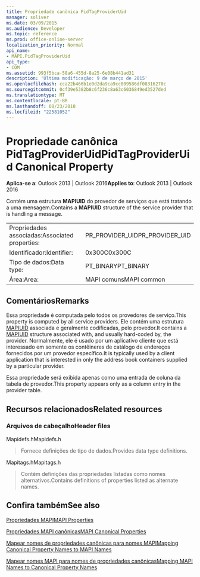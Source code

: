 ```yaml
---
title: Propriedade canônica PidTagProviderUid
manager: soliver
ms.date: 03/09/2015
ms.audience: Developer
ms.topic: reference
ms.prod: office-online-server
localization_priority: Normal
api_name:
- MAPI.PidTagProviderUid
api_type:
- COM
ms.assetid: 993f5bca-58a6-455d-8a25-6e08b441ad31
description: 'Última modificação: 9 de março de 2015'
ms.openlocfilehash: cca22b466b1e0d2da9ca9cc009586df08316270c
ms.sourcegitcommit: 0cf39e5382b8c6f236c8a63c6036849ed3527ded
ms.translationtype: MT
ms.contentlocale: pt-BR
ms.lasthandoff: 08/23/2018
ms.locfileid: "22581052"
---
```

# <a name="pidtagprovideruid-canonical-property"></a><span data-ttu-id="3bfc9-103">Propriedade canônica PidTagProviderUid</span><span class="sxs-lookup"><span data-stu-id="3bfc9-103">PidTagProviderUid Canonical Property</span></span>

  
  
<span data-ttu-id="3bfc9-104">**Aplica-se a**: Outlook 2013 | Outlook 2016</span><span class="sxs-lookup"><span data-stu-id="3bfc9-104">**Applies to**: Outlook 2013 | Outlook 2016</span></span> 
  
<span data-ttu-id="3bfc9-105">Contém uma estrutura **MAPIUID** do provedor de serviços que está tratando a uma mensagem.</span><span class="sxs-lookup"><span data-stu-id="3bfc9-105">Contains a **MAPIUID** structure of the service provider that is handling a message.</span></span> 
  
|||
|:-----|:-----|
|<span data-ttu-id="3bfc9-106">Propriedades associadas:</span><span class="sxs-lookup"><span data-stu-id="3bfc9-106">Associated properties:</span></span>  <br/> |<span data-ttu-id="3bfc9-107">PR_PROVIDER_UID</span><span class="sxs-lookup"><span data-stu-id="3bfc9-107">PR_PROVIDER_UID</span></span>  <br/> |
|<span data-ttu-id="3bfc9-108">Identificador:</span><span class="sxs-lookup"><span data-stu-id="3bfc9-108">Identifier:</span></span>  <br/> |<span data-ttu-id="3bfc9-109">0x300C</span><span class="sxs-lookup"><span data-stu-id="3bfc9-109">0x300C</span></span>  <br/> |
|<span data-ttu-id="3bfc9-110">Tipo de dados:</span><span class="sxs-lookup"><span data-stu-id="3bfc9-110">Data type:</span></span>  <br/> |<span data-ttu-id="3bfc9-111">PT_BINARY</span><span class="sxs-lookup"><span data-stu-id="3bfc9-111">PT_BINARY</span></span>  <br/> |
|<span data-ttu-id="3bfc9-112">Área:</span><span class="sxs-lookup"><span data-stu-id="3bfc9-112">Area:</span></span>  <br/> |<span data-ttu-id="3bfc9-113">MAPI comuns</span><span class="sxs-lookup"><span data-stu-id="3bfc9-113">MAPI common</span></span>  <br/> |
   
## <a name="remarks"></a><span data-ttu-id="3bfc9-114">Comentários</span><span class="sxs-lookup"><span data-stu-id="3bfc9-114">Remarks</span></span>

<span data-ttu-id="3bfc9-115">Essa propriedade é computada pelo todos os provedores de serviço.</span><span class="sxs-lookup"><span data-stu-id="3bfc9-115">This property is computed by all service providers.</span></span> <span data-ttu-id="3bfc9-116">Ele contém uma estrutura [MAPIUID](mapiuid.md) associada e geralmente codificadas, pelo provedor.</span><span class="sxs-lookup"><span data-stu-id="3bfc9-116">It contains a [MAPIUID](mapiuid.md) structure associated with, and usually hard-coded by, the provider.</span></span> <span data-ttu-id="3bfc9-117">Normalmente, ele é usado por um aplicativo cliente que está interessado em somente os contêineres de catálogo de endereços fornecidos por um provedor específico.</span><span class="sxs-lookup"><span data-stu-id="3bfc9-117">It is typically used by a client application that is interested in only the address book containers supplied by a particular provider.</span></span> 
  
<span data-ttu-id="3bfc9-118">Essa propriedade será exibida apenas como uma entrada de coluna da tabela de provedor.</span><span class="sxs-lookup"><span data-stu-id="3bfc9-118">This property appears only as a column entry in the provider table.</span></span>
  
## <a name="related-resources"></a><span data-ttu-id="3bfc9-119">Recursos relacionados</span><span class="sxs-lookup"><span data-stu-id="3bfc9-119">Related resources</span></span>

### <a name="header-files"></a><span data-ttu-id="3bfc9-120">Arquivos de cabeçalho</span><span class="sxs-lookup"><span data-stu-id="3bfc9-120">Header files</span></span>

<span data-ttu-id="3bfc9-121">Mapidefs.h</span><span class="sxs-lookup"><span data-stu-id="3bfc9-121">Mapidefs.h</span></span>
  
> <span data-ttu-id="3bfc9-122">Fornece definições de tipo de dados.</span><span class="sxs-lookup"><span data-stu-id="3bfc9-122">Provides data type definitions.</span></span>
    
<span data-ttu-id="3bfc9-123">Mapitags.h</span><span class="sxs-lookup"><span data-stu-id="3bfc9-123">Mapitags.h</span></span>
  
> <span data-ttu-id="3bfc9-124">Contém definições das propriedades listadas como nomes alternativos.</span><span class="sxs-lookup"><span data-stu-id="3bfc9-124">Contains definitions of properties listed as alternate names.</span></span>
    
## <a name="see-also"></a><span data-ttu-id="3bfc9-125">Confira também</span><span class="sxs-lookup"><span data-stu-id="3bfc9-125">See also</span></span>



[<span data-ttu-id="3bfc9-126">Propriedades MAPI</span><span class="sxs-lookup"><span data-stu-id="3bfc9-126">MAPI Properties</span></span>](mapi-properties.md)
  
[<span data-ttu-id="3bfc9-127">Propriedades MAPI canônicas</span><span class="sxs-lookup"><span data-stu-id="3bfc9-127">MAPI Canonical Properties</span></span>](mapi-canonical-properties.md)
  
[<span data-ttu-id="3bfc9-128">Mapear nomes de propriedades canônicas para nomes MAPI</span><span class="sxs-lookup"><span data-stu-id="3bfc9-128">Mapping Canonical Property Names to MAPI Names</span></span>](mapping-canonical-property-names-to-mapi-names.md)
  
[<span data-ttu-id="3bfc9-129">Mapear nomes MAPI para nomes de propriedades canônicas</span><span class="sxs-lookup"><span data-stu-id="3bfc9-129">Mapping MAPI Names to Canonical Property Names</span></span>](mapping-mapi-names-to-canonical-property-names.md)

